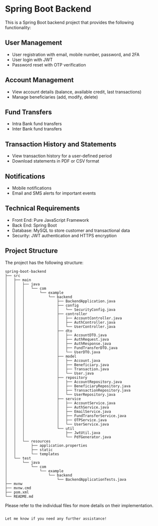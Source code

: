 # Spring Boot Backend

This is a Spring Boot backend project that provides the following functionality:

## User Management
- User registration with email, mobile number, password, and 2FA
- User login with JWT
- Password reset with OTP verification

## Account Management
- View account details (balance, available credit, last transactions)
- Manage beneficiaries (add, modify, delete)

## Fund Transfers
- Intra Bank fund transfers
- Inter Bank fund transfers

## Transaction History and Statements
- View transaction history for a user-defined period
- Download statements in PDF or CSV format

## Notifications
- Mobile notifications
- Email and SMS alerts for important events

## Technical Requirements
- Front End: Pure JavaScript Framework
- Back End: Spring Boot
- Database: MySQL to store customer and transactional data
- Security: JWT authentication and HTTPS encryption

## Project Structure

The project has the following structure:

```
spring-boot-backend
├── src
│   ├── main
│   │   ├── java
│   │   │   └── com
│   │   │       └── example
│   │   │           └── backend
│   │   │               ├── BackendApplication.java
│   │   │               ├── config
│   │   │               │   └── SecurityConfig.java
│   │   │               ├── controller
│   │   │               │   ├── AccountController.java
│   │   │               │   ├── AuthController.java
│   │   │               │   └── UserController.java
│   │   │               ├── dto
│   │   │               │   ├── AccountDTO.java
│   │   │               │   ├── AuthRequest.java
│   │   │               │   ├── AuthResponse.java
│   │   │               │   ├── FundTransferDTO.java
│   │   │               │   └── UserDTO.java
│   │   │               ├── model
│   │   │               │   ├── Account.java
│   │   │               │   ├── Beneficiary.java
│   │   │               │   ├── Transaction.java
│   │   │               │   └── User.java
│   │   │               ├── repository
│   │   │               │   ├── AccountRepository.java
│   │   │               │   ├── BeneficiaryRepository.java
│   │   │               │   ├── TransactionRepository.java
│   │   │               │   └── UserRepository.java
│   │   │               ├── service
│   │   │               │   ├── AccountService.java
│   │   │               │   ├── AuthService.java
│   │   │               │   ├── EmailService.java
│   │   │               │   ├── FundTransferService.java
│   │   │               │   ├── OTPService.java
│   │   │               │   └── UserService.java
│   │   │               └── util
│   │   │                   ├── JwtUtil.java
│   │   │                   └── PdfGenerator.java
│   │   └── resources
│   │       ├── application.properties
│   │       ├── static
│   │       └── templates
│   └── test
│       └── java
│           └── com
│               └── example
│                   └── backend
│                       └── BackendApplicationTests.java
├── mvnw
├── mvnw.cmd
├── pom.xml
└── README.md
```

Please refer to the individual files for more details on their implementation.
```

Let me know if you need any further assistance!